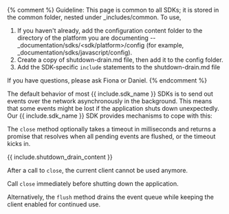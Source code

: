 {% comment %}
Guideline: This page is common to all SDKs; it is stored in the common folder, nested under _includes/common. To use, 

1. If you haven't already, add the configuration content folder to the directory of the platform you are documenting -- _documentation/sdks/<sdk/platform>/config (for example, _documentation/sdks/javascript/config). 
2. Create a copy of shutdown-drain.md file, then add it to the config folder. 
3. Add the SDK-specific `include` statements to the shutdown-drain.md file

If you have questions, please ask Fiona or Daniel. 
{% endcomment %}

The default behavior of most {{ include.sdk_name }} SDKs is to send out events over the network asynchronously in the background. This means that some events might be lost if the application shuts down unexpectedly. Our {{ include.sdk_name }} SDK provides mechanisms to cope with this:

The `close` method optionally takes a timeout in milliseconds and returns a promise that resolves when all pending events are flushed, or the timeout kicks in.


{{ include.shutdown_drain_content }}

After a call to `close`, the current client cannot be used anymore. 

Call `close` immediately before shutting down the application.

Alternatively, the `flush` method drains the event queue while keeping the client enabled for continued use.